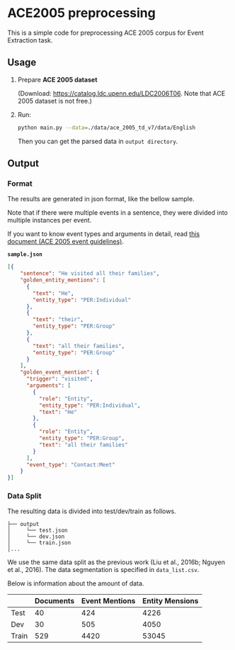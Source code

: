 # ACE2005 preprocessing

This is a simple code for preprocessing ACE 2005 corpus for Event Extraction task.



## Usage


1. Prepare **ACE 2005 dataset** 

   (Download: https://catalog.ldc.upenn.edu/LDC2006T06. Note that ACE 2005 dataset is not free.)

2. Run:

    ```bash
    python main.py --data=./data/ace_2005_td_v7/data/English
    ``` 
    Then you can get the parsed data in `output directory`. 
    
## Output

### Format

The results are generated in json format, like the bellow sample.

Note that if there were multiple events in a sentence, they were divided into multiple instances per event.

If you want to know event types and arguments in detail, read [this document (ACE 2005 event guidelines)](https://www.ldc.upenn.edu/sites/www.ldc.upenn.edu/files/english-events-guidelines-v5.4.3.pdf).


**`sample.json`**
```json
[{
    "sentence": "He visited all their families",
    "golden_entity_mentions": [
      {
        "text": "He",
        "entity_type": "PER:Individual"
      },
      {
        "text": "their",
        "entity_type": "PER:Group"
      },
      {
        "text": "all their families",
        "entity_type": "PER:Group"
      }
    ],
    "golden_event_mention": {
      "trigger": "visited",
      "arguments": [
        {
          "role": "Entity",
          "entity_type": "PER:Individual",
          "text": "He"
        },
        {
          "role": "Entity",
          "entity_type": "PER:Group",
          "text": "all their families"
        }
      ],
      "event_type": "Contact:Meet"
    }
}]
```


### Data Split

The resulting data is divided into test/dev/train as follows.
```
├── output
│     └── test.json
│     └── dev.json
│     └── train.json
│...
```

We use the same data split as the previous work (Liu et al., 2016b; Nguyen et al., 2016). The data segmentation is specified in `data_list.csv`.

Below is information about the amount of data.

|       	| Documents 	| Event Mentions 	| Entity Mensions 	|
|-------	|-----------	|----------------	|-----------------	|
| Test  	| 40        	| 424            	| 4226            	|
| Dev   	| 30        	| 505            	| 4050            	|
| Train 	| 529       	| 4420           	| 53045           	|

